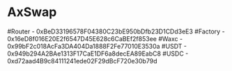 # AxSwap
#Router - 0xBeD33196578F04380C23bE950bDfb23D1CDd3eE3
#Factory - 0x16eD8f016E20E2f6547D45E628c6CaBEf2f853ee
#Waxc - 0x99bF2c018AcFa3DA404Da1888F2Fe77010E3530a
#USDT - 0x949b294A2BAe1313F17CaE1DF6a8decEA89EabC8
#USDC - 0xd72aad4B9c84111241ede02F29dBcF720e30b79d

